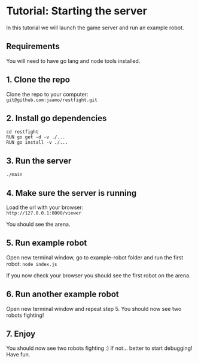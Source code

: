 # Tutorial: Starting the server

In this tutorial we will launch the game server and run an example robot.

## Requirements

You will need to have go lang and node tools installed.

## 1. Clone the repo

Clone the repo to your computer:  
`git@github.com:jaamo/restfight.git`

## 2. Install go dependencies

`cd restfight`  
`RUN go get -d -v ./...`  
`RUN go install -v ./...`

## 3. Run the server

`./main`

## 4. Make sure the server is running

Load the url with your browser:  
`http://127.0.0.1:8000/viewer`

You should see the arena.

## 5. Run example robot

Open new terminal window, go to example-robot folder and run the first robot:
`node index.js`

If you now check your browser you should see the first robot on the arena.

## 6. Run another example robot

Open new terminal window and repeat step 5. You should now see two robots fighting!

## 7. Enjoy

You should now see two robots fighting :) If not... better to start debugging! Have fun.